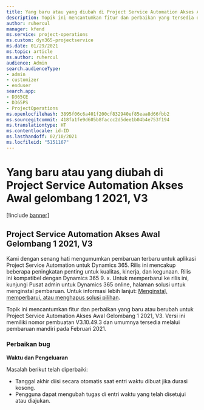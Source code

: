 ```yaml
---
title: Yang baru atau yang diubah di Project Service Automation Akses Awal gelombang 1 2021, V3
description: Topik ini mencantumkan fitur dan perbaikan yang tersedia di Project Service Automation Akses Awal Gelombang 1 2021, V3.
author: ruhercul
manager: kfend
ms.service: project-operations
ms.custom: dyn365-projectservice
ms.date: 01/29/2021
ms.topic: article
ms.author: ruhercul
audience: Admin
search.audienceType:
- admin
- customizer
- enduser
search.app:
- D365CE
- D365PS
- ProjectOperations
ms.openlocfilehash: 3895f06c6a401f200cf832940ef85eaa8d66fbb2
ms.sourcegitcommit: 418fa1fe9d605b8faccc2d5dee1b04b4e753f194
ms.translationtype: HT
ms.contentlocale: id-ID
ms.lasthandoff: 02/10/2021
ms.locfileid: "5151167"
---
```

# <a name="whats-new-or-changed-in-project-service-automation-early-access-wave-1-2021-v3"></a>Yang baru atau yang diubah di Project Service Automation Akses Awal gelombang 1 2021, V3

[!include [banner](../includes/psa-now-project-operations.md)]

## <a name="project-service-automation-early-access-wave-1-2021-v3"></a>Project Service Automation Akses Awal Gelombang 1 2021, V3

Kami dengan senang hati mengumumkan pembaruan terbaru untuk aplikasi Project Service Automation untuk Dynamics 365. Rilis ini mencakup beberapa peningkatan penting untuk kualitas, kinerja, dan kegunaan. Rilis ini kompatibel dengan Dynamics 365 9. x. Untuk memperbarui ke rilis ini, kunjungi Pusat admin untuk Dynamics 365 online, halaman solusi untuk menginstal pembaruan. Untuk informasi lebih lanjut: [Menginstal, memperbarui, atau menghapus solusi pilihan](https://docs.microsoft.com/power-platform/admin/install-remove-preferred-solution).

Topik ini mencantumkan fitur dan perbaikan yang baru atau berubah untuk Project Service Automation Akses Awal Gelombang 1 2021, V3. Versi ini memiliki nomor pembuatan V3.10.49.3 dan umumnya tersedia melalui pembaruan mandiri pada Februari 2021.


### <a name="bug-fixes"></a>Perbaikan bug

**Waktu dan Pengeluaran**

Masalah berikut telah diperbaiki:

- Tanggal akhir diisi secara otomatis saat entri waktu dibuat jika durasi kosong.
- Pengguna dapat mengubah tugas di entri waktu yang telah disetujui atau diajukan.
